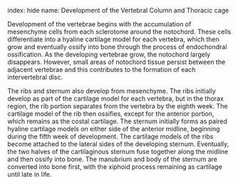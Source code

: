 index: hide
name: Development of the Vertebral Column and Thoracic cage

Development of the vertebrae begins with the accumulation of mesenchyme cells from each sclerotome around the notochord. These cells differentiate into a hyaline cartilage model for each vertebra, which then grow and eventually ossify into bone through the process of endochondral ossification. As the developing vertebrae grow, the notochord largely disappears. However, small areas of notochord tissue persist between the adjacent vertebrae and this contributes to the formation of each intervertebral disc.

The ribs and sternum also develop from mesenchyme. The ribs initially develop as part of the cartilage model for each vertebra, but in the thorax region, the rib portion separates from the vertebra by the eighth week. The cartilage model of the rib then ossifies, except for the anterior portion, which remains as the costal cartilage. The sternum initially forms as paired hyaline cartilage models on either side of the anterior midline, beginning during the fifth week of development. The cartilage models of the ribs become attached to the lateral sides of the developing sternum. Eventually, the two halves of the cartilaginous sternum fuse together along the midline and then ossify into bone. The manubrium and body of the sternum are converted into bone first, with the xiphoid process remaining as cartilage until late in life.
